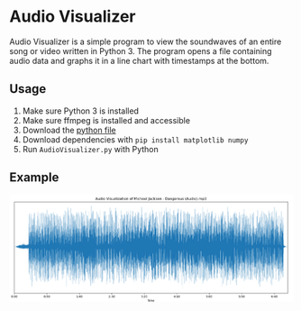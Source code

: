 # Audio Visualizer

Audio Visualizer is a simple program to view the soundwaves of an entire song or video written in Python 3. The program opens a file containing audio data and graphs it in a line chart with timestamps at the bottom.

## Usage
1. Make sure Python 3 is installed
2. Make sure ffmpeg is installed and accessible
3. Download the [python file](https://raw.githubusercontent.com/BrandonXLF/audio-visualizer/master/AudioVisualizer.py)
4. Download dependencies with `pip install matplotlib numpy`
5. Run `AudioVisualizer.py` with Python

## Example
![](https://raw.githubusercontent.com/BrandonXLF/audio-visualizer/master/example.png) 

